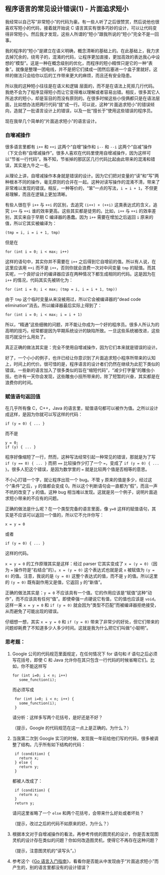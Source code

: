 <div class="inner">
<h2>程序语言的常见设计错误(1) - 片面追求短小</h2>
<p>我经常以自己写“非常短小”的代码为豪。有一些人听了之后很赞赏，然后说他也很喜欢写短小的代码，接着就开始说 C 语言其实有很多巧妙的设计，可以让代码变得非常短小。然后我才发现，这些人所谓的“短小”跟我所说的“短小”完全不是一回事。</p>
<p>我的程序的“短小”是建立在语义明确，概念清晰的基础上的。在此基础上，我力求去掉冗余的，绕弯子的，混淆的代码，让程序更加直接，更加高效的表达我心中设想的“模型”。这是一种在概念级别的优化，而程序的短小精悍只是它的一种“表象”。就像是整理一团电线，并不是把它们揉成一团然后塞进一个盒子里就好。这样的做法只会给你以后的工作带来更大的麻烦，而且还有安全隐患。</p>
<p>所以我的这种短小往往是在语义和逻辑 层面的，而不是在语法上死抠几行代码。我绝不会为了程序显得短小而让它变得难以理解或者容易出错。相反，很多其它人所追求的短小，却是盲目的而没有原则的。在很多时候这些小伎俩都只是在语法层面，比如想办法把两行代码“搓”成一行。可以说，这种“片面追求短小”的错误倾向，造就了一批语言设计上的错误，以及一批“擅长于”使用这些错误的程序员。</p>
<p>现在我举几个简单的“片面追求短小”的语言设计。</p>
<h3 id="自增减操作">自增减操作</h3>
<p>很多语言里都有 <code class="language-plaintext highlighter-rouge">i++</code> 和 <code class="language-plaintext highlighter-rouge">++i</code> 这两个“自增”操作和 <code class="language-plaintext highlighter-rouge">i--</code> 和 <code class="language-plaintext highlighter-rouge">--i</code> 这两个“自减”操作（下文合称“自增减操作”。很多人喜欢在代码里使用自增减操作，因为这样可以“节省一行代码”。殊不知，节省掉的那区区几行代码比起由此带来的混淆和错误，其实是九牛之一毛。</p>
<p>从理论上讲，自增减操作本身就是错误的设计。因为它们把对变量的“读”和“写”两种根本不同的操作，毫无原则的合并在一起。这种对读写操作的混淆不清，带来了非常难以发现的错误。相反，一种等价的，“笨”一点的写法，<code class="language-plaintext highlighter-rouge">i = i + 1</code>，不但更易理解，而且在逻辑上更加清晰。</p>
<p>有些人很在乎 <code class="language-plaintext highlighter-rouge">i++</code> 与 <code class="language-plaintext highlighter-rouge">++i</code> 的区别，去追究 <code class="language-plaintext highlighter-rouge">(i++) + (++i)</code> 这类表达式的含义，追究 <code class="language-plaintext highlighter-rouge">i++</code> 与 <code class="language-plaintext highlighter-rouge">++i</code> 谁的效率更高。这些其实都是徒劳的。比如，<code class="language-plaintext highlighter-rouge">i++</code> 与 <code class="language-plaintext highlighter-rouge">++i</code> 的效率差别，其实来自于早期 C 编译器的愚蠢。因为 <code class="language-plaintext highlighter-rouge">i++</code> 需要在增加之后返回 <code class="language-plaintext highlighter-rouge">i</code> 原来的值，所以它其实被编译为：</p>
<div class="language-plaintext highlighter-rouge"><div class="highlight"><pre class="highlight"><code>(tmp = i, i = i + 1, tmp)
</code></pre></div></div>
<p>但是在</p>
<div class="language-plaintext highlighter-rouge"><div class="highlight"><pre class="highlight"><code>for (int i = 0; i &lt; max; i++)
</code></pre></div></div>
<p>这样的语句中，其实你并不需要在 <code class="language-plaintext highlighter-rouge">i++</code> 之后得到它自增前的值。所以有人说，在这里应该用 <code class="language-plaintext highlighter-rouge">++i</code> 而不是 <code class="language-plaintext highlighter-rouge">i++</code>，否则你就会浪费一次对中间变量 <code class="language-plaintext highlighter-rouge">tmp</code> 的赋值。而其实呢，一个良好设计的编译器应该在两种情况下都生成相同的代码。这是因为在 <code class="language-plaintext highlighter-rouge">i++</code> 的情况，代码其实先被转化为：</p>
<div class="language-plaintext highlighter-rouge"><div class="highlight"><pre class="highlight"><code>for (int i = 0; i &lt; max; (tmp = i, i = i + 1, tmp))
</code></pre></div></div>
<p>由于 <code class="language-plaintext highlighter-rouge">tmp</code> 这个临时变量从来没被用过，所以它会被编译器的“dead code elimination”消去。所以编译器最后实际上得到了：</p>
<div class="language-plaintext highlighter-rouge"><div class="highlight"><pre class="highlight"><code>for (int i = 0; i &lt; max; i = i + 1)
</code></pre></div></div>
<p>所以，“精通”这些细微的问题，并不能让你成为一个好的程序员。很多人所认为的高明的技巧，经常都是因为早期系统设计的缺陷所致。一旦这些系统被改进，这些技巧就没什么用处了。</p>
<p>真正正确的做法其实是：完全不使用自增减操作，因为它们本来就是错误的设计。</p>
<p>好了，一个小小的例子，也许已经让你意识到了片面追求短小程序所带来的认知上，时间上的代价。很可惜的是，程序语言的设计者们仍然在继续为此犯下类似的错误。一些新的语言加入了很多类似的旨在“缩短代码”，“减少打字量”的雕虫小技。也许有一天你会发现，这些雕虫小技所带来的，除了短暂的兴奋，其实都是在浪费你的时间。</p>
<h3 id="赋值语句返回值">赋值语句返回值</h3>
<p>在几乎所有像 C，C++，Java 的语言里，赋值语句都可以被作为值。之所以设计成这样，是因为你就可以写这样的代码：</p>
<div class="language-plaintext highlighter-rouge"><div class="highlight"><pre class="highlight"><code>if (y = 0) { ... }
</code></pre></div></div>
<p>而不是</p>
<div class="language-plaintext highlighter-rouge"><div class="highlight"><pre class="highlight"><code>y = 0;
if (y) { ... }
</code></pre></div></div>
<p>程序好像缩短了一行，然而，这种写法经常引起一种常见的错误，那就是为了写 <code class="language-plaintext highlighter-rouge">if (y == 0) { ... }</code> 而把 <code class="language-plaintext highlighter-rouge">==</code> 比较操作少打了一个 <code class="language-plaintext highlighter-rouge">=</code>，变成了 <code class="language-plaintext highlighter-rouge">if (y = 0) { ... }</code>。很多人犯这个错误，是因为数学里的 <code class="language-plaintext highlighter-rouge">=</code> 就是比较两个值是否相等的意思。</p>
<p>不小心打错一个字，就让程序出现一个 bug。不管 <code class="language-plaintext highlighter-rouge">y</code> 原来的值是多少，经过这个“条件”之后，<code class="language-plaintext highlighter-rouge">y</code> 的值都会变成 0。所以这个判断语句会一直都为“假”，而且一声不吭的改变了 <code class="language-plaintext highlighter-rouge">y</code> 的值。这种 bug 相当难以发现。这就是另一个例子，说明片面追求短小带来的不应有的问题。</p>
<p>正确的做法是什么呢？在一个类型完备的语言里面，像 <code class="language-plaintext highlighter-rouge">y=0</code> 这样的赋值语句，其实是不应该可以返回一个值的，所以它不允许你写：</p>
<div class="language-plaintext highlighter-rouge"><div class="highlight"><pre class="highlight"><code>x = y = 0
</code></pre></div></div>
<p>或者</p>
<div class="language-plaintext highlighter-rouge"><div class="highlight"><pre class="highlight"><code>if (y = 0) { ... }
</code></pre></div></div>
<p>这样的代码。</p>
<p><code class="language-plaintext highlighter-rouge">x = y = 0</code> 的工作原理其实是这样：经过 parser 它其实变成了 <code class="language-plaintext highlighter-rouge">x = (y = 0)</code>（因为 <code class="language-plaintext highlighter-rouge">=</code> 操作符是“右结合”的）。<code class="language-plaintext highlighter-rouge">x = (y = 0)</code> 这个表达式也就是说 <code class="language-plaintext highlighter-rouge">x</code> 被赋值为 <code class="language-plaintext highlighter-rouge">(y = 0)</code> 的值。注意，我说的是 <code class="language-plaintext highlighter-rouge">(y = 0)</code> 这整个表达式的值，而不是 <code class="language-plaintext highlighter-rouge">y</code> 的值。所以这里的 <code class="language-plaintext highlighter-rouge">(y = 0)</code> 既有副作用又是值，它返回 <code class="language-plaintext highlighter-rouge">y</code> 的“新值”。</p>
<p>正确的做法其实是：<code class="language-plaintext highlighter-rouge">y = 0</code> 不应该具有一个值。它的作用应该是“赋值”这种“动作”，而不应该具有任何“值”。即使牵强一点硬说它有值，它的值也应该是 <code class="language-plaintext highlighter-rouge">void</code>。这样一来 <code class="language-plaintext highlighter-rouge">x = y = 0</code> 和 <code class="language-plaintext highlighter-rouge">if (y = 0)</code> 就会因为“类型不匹配”而被编译器拒绝接受，从而避免了可能出现的错误。</p>
<p>仔细想一想，其实 <code class="language-plaintext highlighter-rouge">x = y = 0</code> 和 <code class="language-plaintext highlighter-rouge">if (y = 0)</code> 带来了非常少的好处，但它们带来的问题却耗费了不知道多少人多少时间。这就是我为什么把它们叫做“小聪明”。</p>
<h3 id="思考题">思考题：</h3>
<ol>
<li>
<p>Google 公司的代码规范里面规定，在任何情况下 for 语句和 if 语句之后必须写花括号，即使 C 和 Java 允许你在其只包含一行代码的时候省略它们。比如，你不能这样写</p>
<div class="language-plaintext highlighter-rouge"><div class="highlight"><pre class="highlight"><code>for (int i=0; i &lt; n; i++)
   some_function(i);
</code></pre></div>    </div>
<p>而必须写成</p>
<div class="language-plaintext highlighter-rouge"><div class="highlight"><pre class="highlight"><code> for (int i=0; i &lt; n; i++) {
   some_function(i);
 }
</code></pre></div>    </div>
<p>请分析：这样多写两个花括号，是好还是不好？</p>
<p>（提示，Google 的代码规范在这一点上是正确的。为什么？）</p>
</li>
<li>
<p>当我第二次到 Google 实习的时候，发现我一年前给他们写的代码，很多被调整了结构。几乎所有如下结构的代码：</p>
<div class="language-plaintext highlighter-rouge"><div class="highlight"><pre class="highlight"><code> if (condition) {
   return x;
 } else {
   return y;
 }
</code></pre></div>    </div>
<p>都被人改成了：</p>
<div class="language-plaintext highlighter-rouge"><div class="highlight"><pre class="highlight"><code> if (condition) {
   return x;
 }
 return y;
</code></pre></div>    </div>
<p>请问这里省略了一个 <code class="language-plaintext highlighter-rouge">else</code> 和两个花括号，会带来什么好处或者坏处？</p>
<p>（提示，改过之后的代码不如原来的好。为什么？）</p>
</li>
<li>
<p>根据本文对于自增减操作的看法，再参考传统的图灵机的设计，你是否发现图灵机的设计存在类似的问题？你如何改造图灵机，使得它不再存在这种问题？</p>
<p>（提示，注意图灵机的“读写头”。）</p>
</li>
<li>
<p>参考这个《<a href="http://tour.golang.org">Go 语言入门指南</a>》，看看你是否能从中发现由于“片面追求短小”而产生的，别的语言里都没有的设计错误？</p>
</li>
</ol>
</div>
<!--
<div class="ad-banner" style="margin-top: 5px">
<script async src="//pagead2.googlesyndication.com/pagead/js/adsbygoogle.js"></script>
<ins class="adsbygoogle"
                    style="display:inline-block;width:100%;height:90px"
                    data-ad-client="ca-pub-1331524016319584"
                    data-ad-slot="6657867155"></ins>
<script>(adsbygoogle = window.adsbygoogle || []).push({});</script>
</div>
        -->
<script data-ad-client="ca-pub-1331524016319584" async
            src="https://pagead2.googlesyndication.com/pagead/js/adsbygoogle.js">
</script>
    